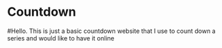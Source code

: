 # Countdown
#Hello. This is just a basic countdown website that I use to count down a series and would like to have it online
